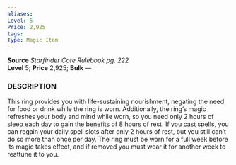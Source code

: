 ```yaml
---
aliases: 
Level: 5
Price: 2,925
tags: 
Type: Magic Item
---
```

**Source** _Starfinder Core Rulebook pg. 222_  
**Level** 5; **Price** 2,925; **Bulk** —

### DESCRIPTION

This ring provides you with life-sustaining nourishment, negating the need for food or drink while the ring is worn. Additionally, the ring’s magic refreshes your body and mind while worn, so you need only 2 hours of sleep each day to gain the benefits of 8 hours of rest. If you cast spells, you can regain your daily spell slots after only 2 hours of rest, but you still can’t do so more than once per day. The ring must be worn for a full week before its magic takes effect, and if removed you must wear it for another week to reattune it to you.